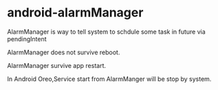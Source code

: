 # android-alarmManager

AlarmManager is way to tell system to schdule some task in future via
pendingIntent

AlarmManager does not survive reboot.

AlarmManager survive app restart.

In Android Oreo,Service start from AlarmManger will be stop by system.